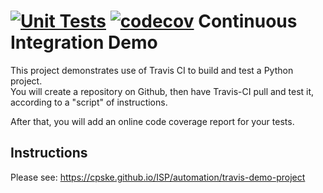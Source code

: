 [![Unit Tests](https://github.com/reviseUC73/demo-pyci/actions/workflows/python-app.yml/badge.svg)](https://github.com/reviseUC73/demo-pyci/actions/workflows/python-app.yml)
[![codecov](https://codecov.io/gh/reviseUC73/demo-pyci/branch/master/graph/badge.svg?token=7KHZNVO6N1)](https://codecov.io/gh/reviseUC73/demo-pyci)
Continuous Integration Demo
============================

This project demonstrates use of Travis CI to build and test a Python project.  
You will create a repository on Github, then have Travis-CI pull and test it,
according to a "script" of instructions.

After that, you will add an online code coverage report for your tests.

## Instructions

Please see: https://cpske.github.io/ISP/automation/travis-demo-project
